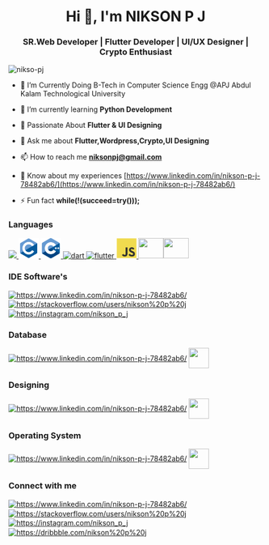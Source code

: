 <h1 align="center">Hi 👋, I'm NIKSON P J</h1>
<h3 align="center">SR.Web Developer | Flutter Developer | UI/UX Designer | Crypto Enthusiast</h3>

<p align="left"> <img src="https://komarev.com/ghpvc/?username=nikso-pj&label=Profile%20views&color=0e75b6&style=flat" alt="nikso-pj" /> </p>

- 🔭 I’m Currently Doing B-Tech in Computer Science Engg @APJ Abdul Kalam Technological University

- 🌱 I’m currently learning **Python Development**

- 👯 Passionate About **Flutter & UI Designing**

- 💬 Ask me about **Flutter,Wordpress,Crypto,UI Designing**

- 📫 How to reach me **niksonpj@gmail.com**

- 📄 Know about my experiences [https://www.linkedin.com/in/nikson-p-j-78482ab6/](https://www.linkedin.com/in/nikson-p-j-78482ab6/)

- ⚡ Fun fact **while(!(succeed=try()));**

<h3 align="left">Languages</h3>
<p align="left"> <a href="https://developer.android.com" target="_blank" rel="noreferrer"> <img src="https://img.icons8.com/color/48/000000/java-coffee-cup-logo--v1.png"/> </a> <a href="https://www.cprogramming.com/" target="_blank" rel="noreferrer"> <img src="https://raw.githubusercontent.com/devicons/devicon/master/icons/c/c-original.svg" alt="c" width="40" height="40"/> </a> <a href="https://www.w3schools.com/cpp/" target="_blank" rel="noreferrer"> <img src="https://raw.githubusercontent.com/devicons/devicon/master/icons/cplusplus/cplusplus-original.svg" alt="cplusplus" width="40" height="40"/> </a> <a href="https://dart.dev" target="_blank" rel="noreferrer"> <img src="https://www.vectorlogo.zone/logos/dartlang/dartlang-icon.svg" alt="dart" width="40" height="40"/> </a>  <a href="https://flutter.dev" target="_blank" rel="noreferrer"> <img src="https://www.vectorlogo.zone/logos/flutterio/flutterio-icon.svg" alt="flutter" width="40" height="40"/> </a><a href="https://developer.mozilla.org/en-US/docs/Web/JavaScript" target="_blank" rel="noreferrer"> <img src="https://raw.githubusercontent.com/devicons/devicon/master/icons/javascript/javascript-original.svg" alt="javascript" width="40" height="40"/> </a> <a href="https://www.java.com" target="_blank" rel="noreferrer"><img height="40" width="50" src="https://img.icons8.com/external-flat-juicy-fish/60/000000/external-html-coding-and-development-flat-flat-juicy-fish.png"/></a><a href="#"><img  width="50" height="40" src="https://img.icons8.com/external-flat-juicy-fish/60/000000/external-css-coding-and-development-flat-flat-juicy-fish-2.png"/></a>
</p>

<h3 align="left">IDE Software's</h3>
<p align="left">
<a href="#" target="blank"><img align="center" src="https://img.icons8.com/color/48/000000/android-studio--v3.png" alt="https://www.linkedin.com/in/nikson-p-j-78482ab6/" height="40" width="40" /></a>
<a href="https://stackoverflow.com/users/https://stackoverflow.com/users/nikson%20p%20j" target="blank"><img align="center" src="https://img.icons8.com/color/48/000000/visual-studio-code-2019.png" alt="https://stackoverflow.com/users/nikson%20p%20j" height="40" width="40" /></a>
<a href="https://instagram.com/https://instagram.com/nikson_p_j" target="blank"><img align="center" src="https://images-wixmp-ed30a86b8c4ca887773594c2.wixmp.com/f/f0a49c9e-a132-461c-90de-9ada4de71d99/d726qjv-07c029f8-34fd-44a2-9e37-2d0984765c86.png?token=eyJ0eXAiOiJKV1QiLCJhbGciOiJIUzI1NiJ9.eyJzdWIiOiJ1cm46YXBwOjdlMGQxODg5ODIyNjQzNzNhNWYwZDQxNWVhMGQyNmUwIiwiaXNzIjoidXJuOmFwcDo3ZTBkMTg4OTgyMjY0MzczYTVmMGQ0MTVlYTBkMjZlMCIsIm9iaiI6W1t7InBhdGgiOiJcL2ZcL2YwYTQ5YzllLWExMzItNDYxYy05MGRlLTlhZGE0ZGU3MWQ5OVwvZDcyNnFqdi0wN2MwMjlmOC0zNGZkLTQ0YTItOWUzNy0yZDA5ODQ3NjVjODYucG5nIn1dXSwiYXVkIjpbInVybjpzZXJ2aWNlOmZpbGUuZG93bmxvYWQiXX0.xul5CxmaV4CLRNy-xseZUh3Wv5RQSwCt8p3jbJtT8n8" alt="https://instagram.com/nikson_p_j" height="40" width="40" /></a>
</p>

<h3 align="left">Database</h3>
<p align="left">
<a href="#" target="blank"><img align="center" src="https://img.icons8.com/fluency/48/000000/mysql-logo.png" alt="https://www.linkedin.com/in/nikson-p-j-78482ab6/" height="40" width="40" /></a>
<a href="https://stackoverflow.com/users/https://stackoverflow.com/users/nikson%20p%20j" target="blank"><img align="center" src="https://img.icons8.com/color/48/000000/firebase.png" height="40" width="40" /></a>
</p>


<h3 align="left">Designing</h3>
<p align="left">
<a href="#" target="blank"><img align="center" src="https://img.icons8.com/color/48/000000/adobe-xd--v1.png" alt="https://www.linkedin.com/in/nikson-p-j-78482ab6/" height="40" width="40" /></a>
<a href="https://stackoverflow.com/users/https://stackoverflow.com/users/nikson%20p%20j" target="blank"><img align="center" src="https://img.icons8.com/color/48/000000/figma--v1.png" height="40" width="40" /></a>
</p>

<h3 align="left">Operating System</h3>
<p align="left">
<a href="#" target="blank"><img align="center" src="https://img.icons8.com/color/48/000000/windows-10.png" alt="https://www.linkedin.com/in/nikson-p-j-78482ab6/" height="40" width="40" /></a>
<a href="https://stackoverflow.com/users/https://stackoverflow.com/users/nikson%20p%20j" target="blank"><img align="center" src="https://img.icons8.com/dusk/64/000000/linux.png" height="40" width="40" /></a>
</p>

<h3 align="left">Connect with me</h3>
<p align="left">
<a href="https://linkedin.com/in/https://www.linkedin.com/in/nikson-p-j-78482ab6/" target="blank"><img align="center" src="https://raw.githubusercontent.com/rahuldkjain/github-profile-readme-generator/master/src/images/icons/Social/linked-in-alt.svg" alt="https://www.linkedin.com/in/nikson-p-j-78482ab6/" height="30" width="40" /></a>
<a href="https://stackoverflow.com/users/https://stackoverflow.com/users/nikson%20p%20j" target="blank"><img align="center" src="https://raw.githubusercontent.com/rahuldkjain/github-profile-readme-generator/master/src/images/icons/Social/stack-overflow.svg" alt="https://stackoverflow.com/users/nikson%20p%20j" height="30" width="40" /></a>
<a href="https://instagram.com/https://instagram.com/nikson_p_j" target="blank"><img align="center" src="https://raw.githubusercontent.com/rahuldkjain/github-profile-readme-generator/master/src/images/icons/Social/instagram.svg" alt="https://instagram.com/nikson_p_j" height="30" width="40" /></a>
<a href="https://dribbble.com/https://dribbble.com/nikson%20p%20j" target="blank"><img align="center" src="https://raw.githubusercontent.com/rahuldkjain/github-profile-readme-generator/master/src/images/icons/Social/dribbble.svg" alt="https://dribbble.com/nikson%20p%20j" height="30" width="40" /></a>
</p>



